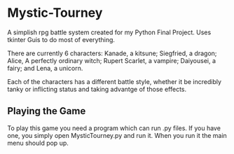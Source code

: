 # Mystic-Tourney
A simplish rpg battle system created for my Python Final Project. Uses tkinter Guis to do most of everything.

There are currently 6 characters: Kanade, a kitsune; Siegfried, a dragon; Alice, A perfectly ordinary witch; Rupert Scarlet, a vampire; Daiyousei, a fairy; and Lena, a unicorn.

Each of the characters has a different battle style, whether it be incredibly tanky or inflicting status and taking advantge of those effects.

## Playing the Game
To play this game you need a program which can run .py files. If you have one, you simply open MysticTourney.py and run it. When you run it the main menu should pop up.

